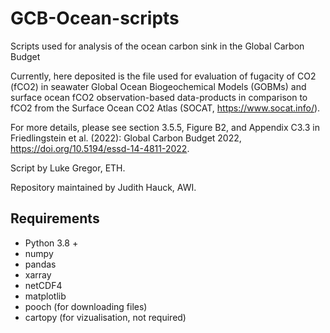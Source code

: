 # GCB-Ocean-scripts

Scripts used for analysis of the ocean carbon sink in the Global Carbon Budget

Currently, here deposited is the file used for evaluation of fugacity of CO2 (fCO2) in seawater Global Ocean Biogeochemical Models (GOBMs) and surface ocean fCO2 observation-based data-products in comparison to fCO2 from the Surface Ocean CO2 Atlas (SOCAT, https://www.socat.info/).

For more details, please see section 3.5.5, Figure B2, and Appendix C3.3 in Friedlingstein et al. (2022): Global Carbon Budget 2022, https://doi.org/10.5194/essd-14-4811-2022.

Script by Luke Gregor, ETH.

Repository maintained by Judith Hauck, AWI.

## Requirements

- Python 3.8 +
- numpy
- pandas
- xarray
- netCDF4
- matplotlib
- pooch (for downloading files)
- cartopy (for vizualisation, not required)
